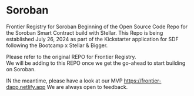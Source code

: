 # Soroban
Frontier Registry for Soroban
Beginning of the Open Source Code Repo for the Soroban Smart Contract build with Stellar. 
This Repo is being established July 26, 2024 as part of the Kickstarter application for SDF following the Bootcamp x Stellar & Bigger.

Please refer to the original REPO for Frontier Registry.  
We will be adding to this REPO once we get the go-ahead to start building on Soroban. 

IN the meantime, please have a look at our MVP https://frontier-dapp.netlify.app
We are always open to feedback. 
